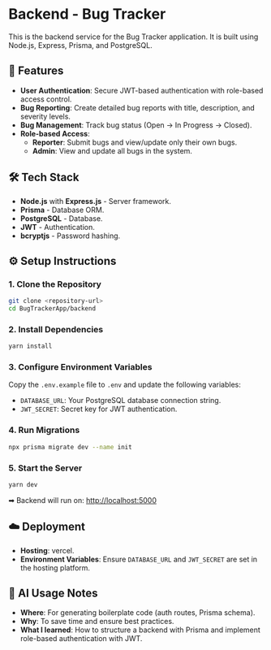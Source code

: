 # Backend - Bug Tracker

This is the backend service for the Bug Tracker application. It is built using Node.js, Express, Prisma, and PostgreSQL.

## 🚀 Features

- **User Authentication**: Secure JWT-based authentication with role-based access control.
- **Bug Reporting**: Create detailed bug reports with title, description, and severity levels.
- **Bug Management**: Track bug status (Open → In Progress → Closed).
- **Role-based Access**:
  - **Reporter**: Submit bugs and view/update only their own bugs.
  - **Admin**: View and update all bugs in the system.

## 🛠 Tech Stack

- **Node.js** with **Express.js** - Server framework.
- **Prisma** - Database ORM.
- **PostgreSQL** - Database.
- **JWT** - Authentication.
- **bcryptjs** - Password hashing.

## ⚙️ Setup Instructions

### 1. Clone the Repository

```bash
git clone <repository-url>
cd BugTrackerApp/backend
```

### 2. Install Dependencies

```bash
yarn install
```

### 3. Configure Environment Variables

Copy the `.env.example` file to `.env` and update the following variables:

- `DATABASE_URL`: Your PostgreSQL database connection string.
- `JWT_SECRET`: Secret key for JWT authentication.

### 4. Run Migrations

```bash
npx prisma migrate dev --name init
```

### 5. Start the Server

```bash
yarn dev
```

➡ Backend will run on: [http://localhost:5000](http://localhost:5000)

## ☁️ Deployment

- **Hosting**: vercel.
- **Environment Variables**: Ensure `DATABASE_URL` and `JWT_SECRET` are set in the hosting platform.

## 🤖 AI Usage Notes

- **Where**: For generating boilerplate code (auth routes, Prisma schema).
- **Why**: To save time and ensure best practices.
- **What I learned**: How to structure a backend with Prisma and implement role-based authentication with JWT.
